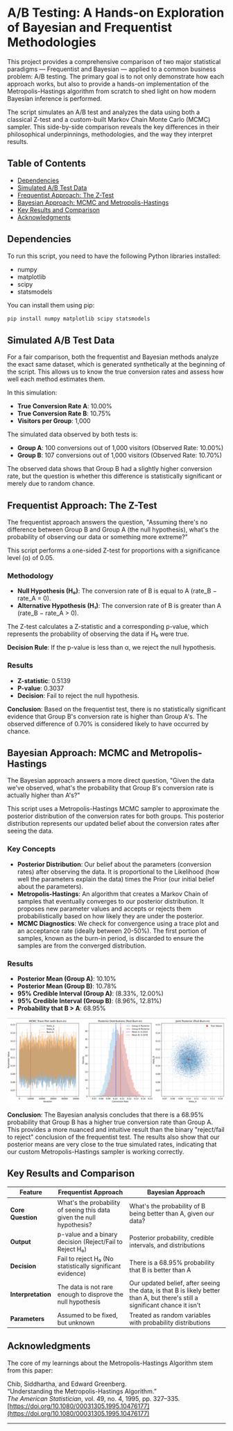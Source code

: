 # A/B Testing: A Hands-on Exploration of Bayesian and Frequentist Methodologies

This project provides a comprehensive comparison of two major statistical paradigms — Frequentist and Bayesian — applied to a common business problem: A/B testing. The primary goal is to not only demonstrate how each approach works, but also to provide a hands-on implementation of the Metropolis-Hastings algorithm from scratch to shed light on how modern Bayesian inference is performed.

The script simulates an A/B test and analyzes the data using both a classical Z-test and a custom-built Markov Chain Monte Carlo (MCMC) sampler. This side-by-side comparison reveals the key differences in their philosophical underpinnings, methodologies, and the way they interpret results.

## Table of Contents

- [Dependencies](#dependencies)
- [Simulated A/B Test Data](#simulated-ab-test-data)
- [Frequentist Approach: The Z-Test](#frequentist-approach-the-z-test)
- [Bayesian Approach: MCMC and Metropolis-Hastings](#bayesian-approach-mcmc-and-metropolis-hastings)
- [Key Results and Comparison](#key-results-and-comparison)
- [Acknowledgments](#acknowledgments)

## Dependencies

To run this script, you need to have the following Python libraries installed:

- numpy
- matplotlib
- scipy
- statsmodels

You can install them using pip:

```bash
pip install numpy matplotlib scipy statsmodels
```

## Simulated A/B Test Data

For a fair comparison, both the frequentist and Bayesian methods analyze the exact same dataset, which is generated synthetically at the beginning of the script. This allows us to know the true conversion rates and assess how well each method estimates them.

In this simulation:

- **True Conversion Rate A**: 10.00%
- **True Conversion Rate B**: 10.75%
- **Visitors per Group**: 1,000

The simulated data observed by both tests is:

- **Group A**: 100 conversions out of 1,000 visitors (Observed Rate: 10.00%)
- **Group B**: 107 conversions out of 1,000 visitors (Observed Rate: 10.70%)

The observed data shows that Group B had a slightly higher conversion rate, but the question is whether this difference is statistically significant or merely due to random chance.

## Frequentist Approach: The Z-Test

The frequentist approach answers the question, "Assuming there's no difference between Group B and Group A (the null hypothesis), what's the probability of observing our data or something more extreme?"

This script performs a one-sided Z-test for proportions with a significance level (α) of 0.05.

### Methodology

- **Null Hypothesis (H₀)**: The conversion rate of B is equal to A (rate_B − rate_A = 0).
- **Alternative Hypothesis (H₁)**: The conversion rate of B is greater than A (rate_B − rate_A > 0).

The Z-test calculates a Z-statistic and a corresponding p-value, which represents the probability of observing the data if H₀ were true.

**Decision Rule**: If the p-value is less than α, we reject the null hypothesis.

### Results

- **Z-statistic**: 0.5139
- **P-value**: 0.3037
- **Decision**: Fail to reject the null hypothesis.

**Conclusion**: Based on the frequentist test, there is no statistically significant evidence that Group B's conversion rate is higher than Group A's. The observed difference of 0.70% is considered likely to have occurred by chance.

## Bayesian Approach: MCMC and Metropolis-Hastings

The Bayesian approach answers a more direct question, "Given the data we've observed, what's the probability that Group B's conversion rate is actually higher than A's?"

This script uses a Metropolis-Hastings MCMC sampler to approximate the posterior distribution of the conversion rates for both groups. This posterior distribution represents our updated belief about the conversion rates after seeing the data.

### Key Concepts

- **Posterior Distribution**: Our belief about the parameters (conversion rates) after observing the data. It is proportional to the Likelihood (how well the parameters explain the data) times the Prior (our initial belief about the parameters).
- **Metropolis-Hastings**: An algorithm that creates a Markov Chain of samples that eventually converges to our posterior distribution. It proposes new parameter values and accepts or rejects them probabilistically based on how likely they are under the posterior.
- **MCMC Diagnostics**: We check for convergence using a trace plot and an acceptance rate (ideally between 20-50%). The first portion of samples, known as the burn-in period, is discarded to ensure the samples are from the converged distribution.

### Results

- **Posterior Mean (Group A)**: 10.10%
- **Posterior Mean (Group B)**: 10.78%
- **95% Credible Interval (Group A)**: (8.33%, 12.00%)
- **95% Credible Interval (Group B)**: (8.96%, 12.81%)
- **Probability that B > A**: 68.95%

![Results](Bayesian.png)

**Conclusion**: The Bayesian analysis concludes that there is a 68.95% probability that Group B has a higher true conversion rate than Group A. This provides a more nuanced and intuitive result than the binary "reject/fail to reject" conclusion of the frequentist test. The results also show that our posterior means are very close to the true simulated rates, indicating that our custom Metropolis-Hastings sampler is working correctly.

## Key Results and Comparison

| Feature | Frequentist Approach | Bayesian Approach |
|---------|---------------------|------------------|
| **Core Question** | What's the probability of seeing this data given the null hypothesis? | What's the probability of B being better than A, given our data? |
| **Output** | p-value and a binary decision (Reject/Fail to Reject H₀) | Posterior probability, credible intervals, and distributions |
| **Decision** | Fail to reject H₀ (No statistically significant evidence) | There is a 68.95% probability that B is better than A |
| **Interpretation** | The data is not rare enough to disprove the null hypothesis | Our updated belief, after seeing the data, is that B is likely better than A, but there's still a significant chance it isn't |
| **Parameters** | Assumed to be fixed, but unknown | Treated as random variables with probability distributions |

## Acknowledgments

The core of my learnings about the Metropolis-Hastings Algorithm stem from this paper:

Chib, Siddhartha, and Edward Greenberg.  
“Understanding the Metropolis-Hastings Algorithm.”  
_The American Statistician_, vol. 49, no. 4, 1995, pp. 327–335.  
[https://doi.org/10.1080/00031305.1995.10476177](https://doi.org/10.1080/00031305.1995.10476177)

---
